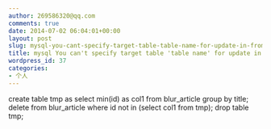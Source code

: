 ```yaml
---
author: 269586320@qq.com
comments: true
date: 2014-07-02 06:04:01+00:00
layout: post
slug: mysql-you-cant-specify-target-table-table-name-for-update-in-from-clause
title: mysql You can't specify target table 'table name' for update in FROM clause
wordpress_id: 37
categories:
- 个人
---
```


create table tmp as select min(id) as col1 from blur_article group by title;
    delete from blur_article where id not in (select col1 from tmp); 
    drop table tmp;
